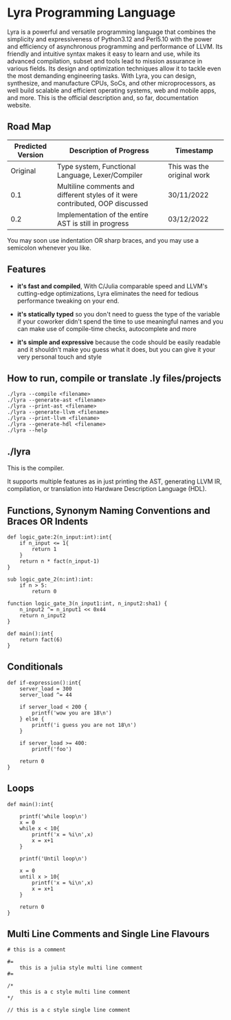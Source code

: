 # Lyra Programming Language

Lyra is a powerful and versatile programming language that combines the simplicity and expressiveness of Python3.12 and Perl5.10 with the power and efficiency of asynchronous programming and performance of LLVM. Its friendly and intuitive syntax makes it easy to learn and use, while its advanced compilation, subset and tools lead to mission assurance in various fields. Its design and optimization techniques allow it to tackle even the most demanding engineering tasks. With Lyra, you can design, synthesize, and manufacture CPUs, SoCs, and other microprocessors, as well build scalable and efficient operating systems, web and mobile apps, and more.
This is the official description and, so far, documentation website.

## Road Map

| Predicted Version | Description of Progress | Timestamp |
| --------------- | --------------- | --------------- |
| Original | Type system, Functional Language, Lexer/Compiler | This was the original work |
| 0.1 | Multiline comments and different styles of it were contributed, OOP discussed | 30/11/2022 |
| 0.2 | Implementation of the entire AST is still in progress | 03/12/2022 |

You may soon use indentation OR sharp braces, and you may use a semicolon whenever you like. 
 
 ## Features
- **it's fast and compiled**, With C/Julia comparable speed and LLVM's cutting-edge optimizations, Lyra eliminates the need for tedious performance tweaking on your end.

- **it's statically typed** so you don't need to guess the type of the variable if your coworker didn't spend the time to use meaningful names and you can make use of compile-time checks, autocomplete and more

- **it's simple and expressive** because the code should be easily readable and it shouldn't make you guess what it does, but you can give it your very personal touch and style



## How to run, compile or translate .ly files/projects

```
./lyra --compile <filename>
./lyra --generate-ast <filename>
./lyra --print-ast <filename>
./lyra --generate-llvm <filename>
./lyra --print-llvm <filename>
./lyra --generate-hdl <filename>
./lyra --help

```
 
## ./lyra

This is the compiler.

It supports multiple features as in just printing the AST, generating LLVM IR, compilation, or translation into Hardware Description Language (HDL).

## Functions, Synonym Naming Conventions and Braces OR Indents

```
def logic_gate:2(n_input:int):int{
    if n_input <= 1{
        return 1
    }
    return n * fact(n_input-1)
}

sub logic_gate_2(n:int):int:
    if n > 5:
        return 0

function logic_gate_3(n_input1:int, n_input2:sha1) {
    n_input2 ^= n_input1 << 0x44
    return n_input2
}

def main():int{
    return fact(6)
}
```

## Conditionals

```
def if-expression():int{
    server_load = 300
    server_load ^= 44
    
    if server_load < 200 {
        printf('wow you are 18\n')
    } else {
        printf('i guess you are not 18\n')
    }
    
    if server_load >= 400:
        printf('foo')

    return 0
}
```

## Loops

```
def main():int{

    printf('while loop\n')
    x = 0
    while x < 10{
        printf('x = %i\n',x)
        x = x+1
    }

    printf('Until loop\n')

    x = 0
    until x > 10{
        printf('x = %i\n',x)
        x = x+1
    }

    return 0
}
````

## Multi Line Comments and Single Line Flavours

```
# this is a comment

#=
    this is a julia style multi line comment
#=

/*
    this is a c style multi line comment
*/

// this is a c style single line comment

```
